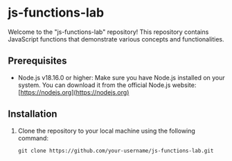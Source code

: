 # js-functions-lab

Welcome to the "js-functions-lab" repository! This repository contains JavaScript functions that demonstrate various concepts and functionalities.

## Prerequisites

- Node.js v18.16.0 or higher: Make sure you have Node.js installed on your system. You can download it from the official Node.js website: [https://nodejs.org](https://nodejs.org)

## Installation

1. Clone the repository to your local machine using the following command:

   ```shell
   git clone https://github.com/your-username/js-functions-lab.git
